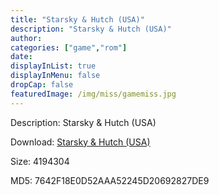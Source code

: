 ```yaml
---
title: "Starsky & Hutch (USA)"
description: "Starsky & Hutch (USA)"
author: 
categories: ["game","rom"]
date: 
displayInList: true
displayInMenu: false
dropCap: false
featuredImage: /img/miss/gamemiss.jpg
---
```


Description: Starsky & Hutch (USA)

Download: <a style="text-decoration:underline;" href="https://mega.nz/#!PHICCaoA!IFf7o66yMjHP_8yH8NjUTdU5SI772-fnUuYKTeFitao" target = "_blank" rel = "nofollow" > Starsky & Hutch (USA)</a>

Size: 4194304

MD5: 7642F18E0D52AAA52245D20692827DE9

